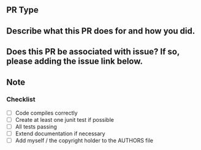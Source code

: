 ## PR Type
<!--
Bugfix.
Feature.
Code style update (formatting, local variables).
Refactoring (no functional changes, no api changes).
Documentation content changes.
Other... Please describe:
 -->

## Describe what this PR does for and how you did.


## Does this PR be associated with issue? If so, please adding the issue link below.


## Note


### Checklist
- [ ] Code compiles correctly
- [ ] Create at least one junit test if possible
- [ ] All tests passing
- [ ] Extend documentation if necessary
- [ ] Add myself / the copyright holder to the AUTHORS file